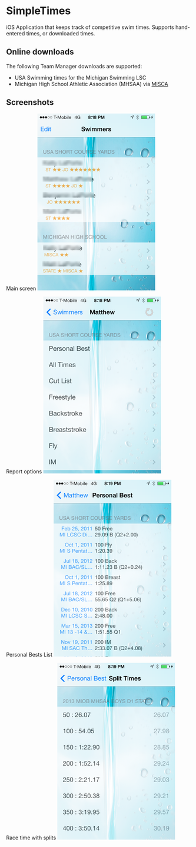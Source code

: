 SimpleTimes
===========

iOS Application that keeps track of competitive swim times. Supports hand-entered times, or downloaded times.

Online downloads
----------------

The following Team Manager downloads are supported:

* USA Swimming times for the Michigan Swimming LSC 
* Michigan High School Athletic Association (MHSAA) via [MISCA](http://www.sports-tek.com/tmonline/index.asp?STRIPPED=MHSAAMISCAOfficeCopy)

Screenshots
-----------

Main screen
<img src="./images/screenshots/Screenshot-main.png" alt="Main screen showing list of swimmers" style="width: 320px;"/>

Report options
<img src="./images/screenshots/Screenshot-options.png" alt="Available reports" style="width: 320px;"/>

Personal Bests List
<img src="./images/screenshots/Screenshot-pb.png" alt="Personal Bests" style="width: 320px;"/>

Race time with splits
<img src="./images/screenshots/Screenshot-splits.png" alt="Race with split times" style="width: 320px;"/>
